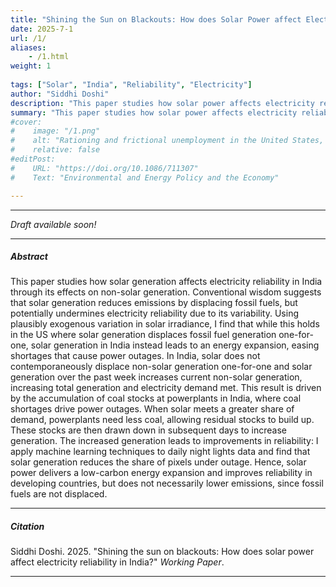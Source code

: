 ```yaml
---
title: "Shining the Sun on Blackouts: How does Solar Power affect Electricity Reliability in India?" 
date: 2025-7-1
url: /1/
aliases: 
    - /1.html
weight: 1
  
tags: ["Solar", "India", "Reliability", "Electricity"]
author: "Siddhi Doshi"
description: "This paper studies how solar power affects electricity reliability in India, through its effects on non-solar generation." 
summary: "This paper studies how solar power affects electricity reliability in India, through its effects on non-solar generation." 
#cover:
#    image: "/1.png"
#    alt: "Rationing and frictional unemployment in the United States, 1964–2009"
#    relative: false
#editPost:
#    URL: "https://doi.org/10.1086/711307"
#    Text: "Environmental and Energy Policy and the Economy"

---
```


---

*Draft available soon!*

---

##### Abstract

This paper studies how solar generation affects electricity reliability in India through its effects on non-solar generation. Conventional wisdom suggests that solar generation reduces emissions by displacing fossil fuels, but potentially undermines electricity reliability due to its variability. Using plausibly exogenous variation in solar irradiance, I find that while this holds in the US where solar generation displaces fossil fuel generation one-for-one, solar generation in India instead leads to an energy expansion, easing shortages that cause power outages. In India, solar does not contemporaneously displace non-solar generation one-for-one and solar generation over the past week increases current non-solar generation, increasing total generation and electricity demand met. This result is driven by the accumulation of coal stocks at powerplants in India, where coal shortages drive power outages. When solar meets a greater share of demand, powerplants need less coal, allowing residual stocks to build up. These stocks are then drawn down in subsequent days to increase generation. The increased generation leads to improvements in reliability: I apply machine learning techniques to daily night lights data and find that solar generation reduces the share of pixels under outage. Hence, solar power delivers a low-carbon energy expansion and improves reliability in developing countries, but does not necessarily lower emissions, since fossil fuels are not displaced.


---

##### Citation

Siddhi Doshi. 2025. "Shining the sun on blackouts: How does solar power affect electricity reliability in India?" *Working Paper*. 

---

